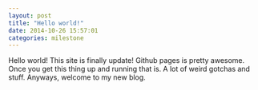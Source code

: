```yaml
---
layout: post
title: "Hello world!"
date: 2014-10-26 15:57:01
categories: milestone
---
```

Hello world! This site is finally update! Github pages is pretty awesome. Once
you get this thing up and running that is. A lot of weird gotchas and stuff.
Anyways, welcome to my new blog.
